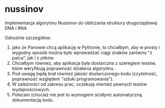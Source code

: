 nussinov
========

 Implementacja algorytmu Nussinov do obliczania struktury drugorzędowej DNA i RNA



Odnośnie szczegółów: 
1. jako że Panowie chcą aplikację w Pythonie, to chciałbym, aby w prosty i wygodny sposób można było wprawadzać ciągi znaków zarówno "z palca", jak i z plików. 
2. Chciałbym również, aby aplikacja była dostarczna z szeregiem testów, które weryfikują poprawność działania algorytmu. 
3. Pod uwagę będę brał również jakość dostarczonego kodu (czytelność, poprawność względem "sztuki programowania"). 
4. W zależności od zakresu prac, oczekuję również pewnych testów wydajnościowych.
5. Polecam (chociaż nie jest to wymogiem ścisłym) automatyczną dokumentację kodu.
